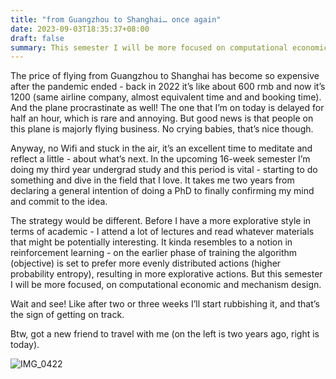 ```yaml
---
title: "from Guangzhou to Shanghai… once again"
date: 2023-09-03T18:35:37+08:00
draft: false
summary: This semester I will be more focused on computational economic and mechanism design.
---
```


The price of flying from Guangzhou to Shanghai has become so expensive after the pandemic ended - back in 2022 it’s like about 600 rmb and now it’s 1200 (same airline company, almost equivalent time and and booking time). And the plane procrastinate as well! The one that I’m on today is delayed for half an hour, which is rare and annoying. But good news is that people on this plane is majorly flying business. No crying babies, that’s nice though.

Anyway, no Wifi and stuck in the air, it’s an excellent time to meditate and reflect a little - about what’s next. In the upcoming 16-week semester I’m doing my third year undergrad study and this period is vital - starting to do something and dive in the field that I love. It takes me two years from declaring a general intention of doing a PhD to finally confirming my mind and commit to the idea. 

The strategy would be different. Before I have a more explorative style in terms of academic - I attend a lot of lectures and read whatever materials that might be potentially interesting. It kinda resembles to a notion in reinforcement learning - on the earlier phase of training the algorithm (objective) is set to prefer more evenly distributed actions (higher probability entropy), resulting in more explorative actions. But this semester I will be more focused, on computational economic and mechanism design. 

Wait and see! Like after two or three weeks I’ll start rubbishing it, and that’s the sign of getting on track.

Btw, got a new friend to travel with me (on the left is two years ago, right is today).

![IMG_0422](/new_plan/IMG_0422.jpeg)

